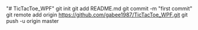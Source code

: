 "# TicTacToe_WPF"  git init git add README.md git commit -m "first commit" git remote add origin https://github.com/gabee1987/TicTacToe_WPF.git git push -u origin master
